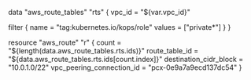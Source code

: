 data "aws_route_tables" "rts" {
  vpc_id = "${var.vpc_id}"

  filter {
    name   = "tag:kubernetes.io/kops/role"
    values = ["private*"]
  }
}

resource "aws_route" "r" {
  count                     = "${length(data.aws_route_tables.rts.ids)}"
  route_table_id            = "${data.aws_route_tables.rts.ids[count.index]}"
  destination_cidr_block    = "10.0.1.0/22"
  vpc_peering_connection_id = "pcx-0e9a7a9ecd137dc54"
}
